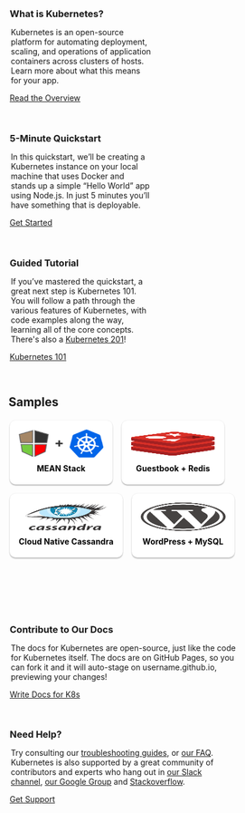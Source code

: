 ---
---
<style>
h2, h3, h4 {
  border-bottom: 0px !important;
}
.colContainer {
  padding-top:2px;
  padding-left: 2px;
  overflow: auto;
}
#samples a {
  color: #000;
}
.col3rd {
  display: block;
  width: 250px;
  float: left;
  margin-right: 30px;
  margin-bottom: 30px;
}
.col3rd h3, .col2nd h3 {
  margin-bottom: 0px !important;
}
.col3rd .button, .col2nd .button {
  margin-top: 20px;
  border-radius: 2px;
}
.col3rd p, .col2nd p {
  margin-left: 2px;
}
.col2nd {
  display: block;
  width: 400px;
  float: left;
  margin-right: 30px;
  margin-bottom: 30px;
}
.shadowbox {
  display: inline;
  float: left;
  text-transform: none;
  font-weight: bold;
  text-align: center;
  text-overflow: ellipsis;
  white-space: nowrap;
  overflow: hidden;
  line-height: 24px;
  position: relative;
  display: block;
  cursor: pointer;
  box-shadow: 0 2px 2px rgba(0,0,0,.24),0 0 2px rgba(0,0,0,.12);
  border-radius: 10px;
  background: #fff;
  transition: all .3s;
  padding: 16px;
  margin: 0 16px 16px 0;
  text-decoration: none;
  letter-spacing: .01em;
}
.shadowbox img {
    min-width: 150px;
    max-width: 150px;
    max-height: 50px;
}
</style>
<div class="colContainer">
  <div class="col3rd">
    <h3>What is Kubernetes?</h3>
    <p>Kubernetes is an open-source platform for automating deployment, scaling, and operations of application containers across clusters of hosts. Learn more about what this means for your app.</p>
    <a href="/docs/whatisk8s/" class="button">Read the Overview</a>
  </div>
  <div class="col3rd">
    <h3>5-Minute Quickstart</h3>
    <p>In this quickstart, we’ll be creating a Kubernetes instance on your local machine that uses Docker and stands up a simple “Hello World” app using Node.js. In just 5 minutes you’ll have something that is deployable.</p>
    <a href="/docs/hellonode/" class="button">Get Started</a>
  </div>
  <div class="col3rd">
    <h3>Guided Tutorial</h3>
    <p>If you’ve mastered the quickstart, a great next step is Kubernetes 101. You will follow a path through the various features of Kubernetes, with code examples along the way, learning all of the core concepts. There's also a <a href="/docs/user-guide/walkthrough/k8s201">Kubernetes 201</a>!</p>
    <a href="/docs/user-guide/walkthrough/" class="button">Kubernetes 101</a>
  </div>
</div>

## Samples

<div id="samples" class="colContainer">
<a href="/docs/getting-started-guides/meanstack/" class="shadowbox">
  <img src="/images/docs/meanstack/image_0.png"><br/>MEAN Stack
</a>
<a href="https://github.com/kubernetes/kubernetes/tree/{{page.githubbranch}}/examples/guestbook" target="_blank" class="shadowbox">
  <img src="/images/docs/redis.svg"><br/>Guestbook + Redis
</a>
<a href="https://github.com/kubernetes/kubernetes/tree/{{page.githubbranch}}/examples/cassandra" target="_blank" class="shadowbox">
  <img src="/images/docs/cassandra.svg"><br/>Cloud Native Cassandra
</a>
<a href="https://github.com/kubernetes/kubernetes/tree/{{page.githubbranch}}/examples/mysql-wordpress-pd/" target="_blank" class="shadowbox">
  <img src="/images/docs/wordpress.svg"><br/>WordPress + MySQL
</a>
</div>

<p>&nbsp;</p>
<p>&nbsp;</p>

<div class="colContainer">
  <div class="col2nd">
  <h3>Contribute to Our Docs</h3>
  <p>The docs for Kubernetes are open-source, just like the code for Kubernetes itself. The docs are on GitHub Pages, so you can fork it and it will auto-stage on username.github.io, previewing your changes!</p>
  <a href="/editdocs/" class="button">Write Docs for K8s</a>
  </div>
  <div class="col2nd">
  <h3>Need Help?</h3>
  <p>Try consulting our <a href="/docs/troubleshooting/">troubleshooting guides</a>, or <a href="https://github.com/kubernetes/kubernetes/wiki/User-FAQ">our FAQ</a>. Kubernetes is also supported by a great community of contributors and experts who hang out in <a href="http://slack.kubernetes.io/">our Slack channel</a>, <a href="https://groups.google.com/forum/#!forum/google-containers">our Google Group</a> and <a href="http://stackoverflow.com/questions/tagged/kubernetes">Stackoverflow</a>.</p>
  <a href="/docs/troubleshooting/" class="button">Get Support</a>
  </div>
</div>
